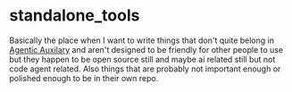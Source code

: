 # standalone_tools
Basically the place when I want to write things that don't quite belong in [Agentic Auxilary](https://github.com/allisoneer/agentic_auxilary) and aren't designed to be friendly for other people to use but they happen to be open source still and maybe ai related still but not code agent related.
Also things that are probably not important enough or polished enough to be in their own repo.

